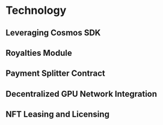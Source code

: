 # Technology

## Leveraging Cosmos SDK

## Royalties Module

## Payment Splitter Contract

## Decentralized GPU Network Integration

## NFT Leasing and Licensing
